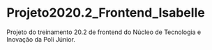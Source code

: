 # Projeto2020.2_Frontend_Isabelle

Projeto do treinamento 20.2 de frontend do Núcleo de Tecnologia e Inovação da Poli Júnior.
